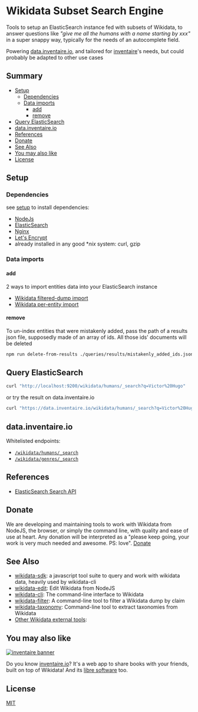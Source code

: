 # Wikidata Subset Search Engine

Tools to setup an ElasticSearch instance fed with subsets of Wikidata, to answer questions like *"give me all the humans with a name starting by xxx"* in a super snappy way, typically for the needs of an autocomplete field.

Powering [data.inventaire.io](https://data.inventaire.io), and tailored for [inventaire](http://github.com/inventaire/inventaire)'s needs, but could probably be adapted to other use cases

## Summary
<!-- START doctoc generated TOC please keep comment here to allow auto update -->
<!-- DON'T EDIT THIS SECTION, INSTEAD RE-RUN doctoc TO UPDATE -->


- [Setup](#setup)
  - [Dependencies](#dependencies)
  - [Data imports](#data-imports)
    - [add](#add)
    - [remove](#remove)
- [Query ElasticSearch](#query-elasticsearch)
- [data.inventaire.io](#datainventaireio)
- [References](#references)
- [Donate](#donate)
- [See Also](#see-also)
- [You may also like](#you-may-also-like)
- [License](#license)

<!-- END doctoc generated TOC please keep comment here to allow auto update -->

## Setup

### Dependencies
see [setup](./SETUP.md) to install dependencies:
* [NodeJs](https://en.wikipedia.org/wiki/Nodejs)
* [ElasticSearch](https://en.wikipedia.org/wiki/Elasticsearch)
* [Nginx](https://en.wikipedia.org/wiki/Nginx)
* [Let's Encrypt](https://en.wikipedia.org/wiki/Let's_Encrypt)
* already installed in any good **nix* system: curl, gzip

### Data imports

#### add
2 ways to import entities data into your ElasticSearch instance
* [Wikidata filtered-dump import](./docs/wikidata_filtered_dump_import.md)
* [Wikidata per-entity import](./docs/wikidata_per_entity_import.md)

#### remove
To un-index entities that were mistakenly added, pass the path of a results json file, supposedly made of an array of ids. All those ids' documents will be deleted
```sh
npm run delete-from-results ./queries/results/mistakenly_added_ids.json
```

## Query ElasticSearch

```sh
curl "http://localhost:9200/wikidata/humans/_search?q=Victor%20Hugo"
```
or try the result on data.inventaire.io
```sh
curl "https://data.inventaire.io/wikidata/humans/_search?q=Victor%20Hugo"
```

## data.inventaire.io
Whitelisted endpoints:
* [`/wikidata/humans/_search`](https://data.inventaire.io/wikidata/humans/_search?q=Victor)
* [`/wikidata/genres/_search`](https://data.inventaire.io/wikidata/genres/_search?q=Biographie)

## References
* [ElasticSearch Search API](https://www.elastic.co/guide/en/elasticsearch/reference/current/search-search.html)

## Donate

We are developing and maintaining tools to work with Wikidata from NodeJS, the browser, or simply the command line, with quality and ease of use at heart. Any donation will be interpreted as a "please keep going, your work is very much needed and awesome. PS: love". [Donate](https://liberapay.com/WikidataJS)

## See Also
* [wikidata-sdk](https://github.com/maxlath/wikidata-sdk): a javascript tool suite to query and work with wikidata data, heavily used by wikidata-cli
* [wikidata-edit](https://www.npmjs.com/package/wikidata-edit): Edit Wikidata from NodeJS
* [wikidata-cli](https://www.npmjs.com/package/wikidata-cli): The command-line interface to Wikidata
* [wikidata-filter](https://npmjs.com/package/wikidata-filter): A command-line tool to filter a Wikidata dump by claim
* [wikidata-taxonomy](https://github.com/nichtich/wikidata-taxonomy): Command-line tool to extract taxonomies from Wikidata
* [Other Wikidata external tools](https://www.wikidata.org/wiki/Wikidata:Tools/External_tools):

## You may also like

[![inventaire banner](https://inventaire.io/public/images/inventaire-brittanystevens-13947832357-CC-BY-lighter-blue-4-banner-500px.png)](https://inventaire.io)

Do you know [inventaire.io](https://inventaire.io/)? It's a web app to share books with your friends, built on top of Wikidata! And its [libre software](http://github.com/inventaire/inventaire) too.

## License
[MIT](LICENSE.md)
